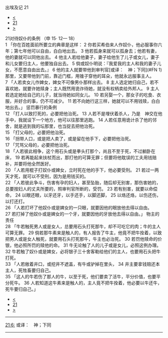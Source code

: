 ﻿





 出埃及记 21




* [<](bible/EXO20.md)
* [21](bible/EXO.md)
* [>](bible/EXO22.md)



 
21对待奴仆的条例 （申
15·
12—
18）  
1 「你在百姓面前所要立的典章是这样： 
2 你若买希伯来人作奴仆，他必服事你六年；第七年他可以自由，白白地出去。 
3 他若孤身来就可以孤身去；他若有妻，他的妻就可以同他出去。 
4 他主人若给他妻子，妻子给他生了儿子或女儿，妻子和儿女要归主人，他要独自出去。 
5 倘或奴仆明说：『我爱我的主人和我的妻子儿女，不愿意自由出去。』 
6 他的主人就要带他到审判官[或译：　神；下同](#FN
1)那里，又要带他到门前，靠近门框，用锥子穿他的耳朵，他就永远服事主人。  
7 「人若卖女儿作婢女，婢女不可像男仆那样出去。 
8 主人选定她归自己，若不喜欢她，就要许她赎身；主人既然用诡诈待她，就没有权柄卖给外邦人。 
9 主人若选定她给自己的儿子，就当待她如同女儿。 
10 若另娶一个，那女子的吃食、衣服，并好合的事，仍不可减少。 
11 若不向她行这三样，她就可以不用钱赎，白白地出去。」 惩罚暴行的条例  
12 「打人以致打死的，必要把他治死。 
13 人若不是埋伏着杀人，乃是　神交在他手中，我就设下一个地方，他可以往那里逃跑。 
14 人若任意用诡计杀了他的邻舍，就是逃到我的坛那里，也当捉去把他治死。  
15 「打父母的，必要把他治死。  
16 「拐带人口，或是把人卖了，或是留在他手下，必要把他治死。  
17 「咒骂父母的，必要把他治死。  
18 「人若彼此相争，这个用石头或是拳头打那个，尚且不至于死，不过躺卧在床， 
19 若再能起来扶杖而出，那打他的可算无罪；但要将他耽误的工夫用钱赔补，并要将他全然医好。  
20 「人若用棍子打奴仆或婢女，立时死在他的手下，他必要受刑。 
21 若过一两天才死，就可以不受刑，因为是用钱买的。  
22 「人若彼此争斗，伤害有孕的妇人，甚至坠胎，随后却无别害，那伤害她的，总要按妇人的丈夫所要的，照审判官所断的，受罚。 
23 若有别害，就要以命偿命， 
24 以眼还眼，以牙还牙，以手还手，以脚还脚， 
25 以烙还烙，以伤还伤，以打还打。  
26 「人若打坏了他奴仆或是婢女的一只眼，就要因他的眼放他去得以自由。 
27 若打掉了他奴仆或是婢女的一个牙，就要因他的牙放他去得以自由。」 物主的责任  
28 「牛若触死男人或是女人，总要用石头打死那牛，却不可吃它的肉；牛的主人可算无罪。 
29 倘若那牛素来是触人的，有人报告了牛主，他竟不把牛拴着，以致把男人或是女人触死，就要用石头打死那牛，牛主也必治死。 
30 若罚他赎命的价银，他必照所罚的赎他的命。 
31 牛无论触了人的儿子或是女儿，必照这例办理。 
32 牛若触了奴仆或是婢女，必将银子三十舍客勒给他们的主人，也要用石头把牛打死。  
33 「人若敞着井口，或挖井不遮盖，有牛或驴掉在里头， 
34 井主要拿钱赔还本主人，死牲畜要归自己。  
35 「这人的牛若伤了那人的牛，以至于死，他们要卖了活牛，平分价值，也要平分死牛。 
36 人若知道这牛素来是触人的，主人竟不把牛拴着，他必要以牛还牛，死牛要归自己。」 
* [<](bible/EXO20.md)
* [21](bible/EXO.md)
* [>](bible/EXO22.md)





---


[21:6:](#V6)
或译：　神；下同




---









